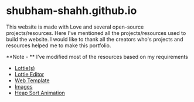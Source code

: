 # shubham-shahh.github.io

This website is made with Love and several open-source projects/resources. Here I've mentioned all the projects/resources used to build the website. I would like to thank all the creators who's projects and resources helped me to make this portfolio.

**Note - ** I've modified most of the resources based on my requirements


* [Lottie(s)](https://lottiefiles.com/)
* [Lottie Editor](https://lottiefiles.com/editor)
* [Web Template](https://github.com/soumyajit4419/Portfolio)
* [Images](https://www.pexels.com/)
* [Heap Sort Animation](https://panthema.net/2013/sound-of-sorting/)


